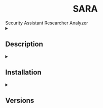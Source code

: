 <h1 align='center'>SARA</h1>
Security Assistant Researcher Analyzer


<details><summary><h2>Description</h2></summary>
    <ol>
        <li>
    </ol>
</details>

<details><summary><h2>Installation</h2></summary>
    <ol>
        <li>
    </ol>
</details>

<details><summary><h2>Versions</h2></summary>
    <ol>
        <li>
    </ol>
</details>
